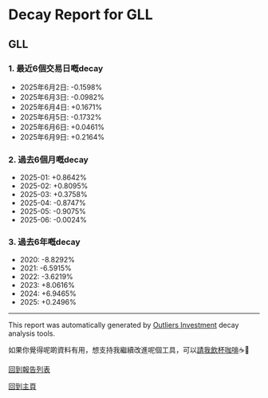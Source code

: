 # Decay Report for GLL

## GLL

### 1. 最近6個交易日嘅decay

- 2025年6月2日: -0.1598%
- 2025年6月3日: -0.0982%
- 2025年6月4日: +0.1671%
- 2025年6月5日: -0.1732%
- 2025年6月6日: +0.0461%
- 2025年6月9日: +0.2164%

### 2. 過去6個月嘅decay

- 2025-01: +0.8642%
- 2025-02: +0.8095%
- 2025-03: +0.3758%
- 2025-04: -0.8747%
- 2025-05: -0.9075%
- 2025-06: -0.0024%

### 3. 過去6年嘅decay

- 2020: -8.8292%
- 2021: -6.5915%
- 2022: -3.6219%
- 2023: +8.0616%
- 2024: +6.9465%
- 2025: +0.2496%

------------------------------
This report was automatically generated by [Outliers Investment](https://outliersecon.github.io/Outliers-Investment/) decay analysis tools.

如果你覺得呢啲資料有用，想支持我繼續改進呢個工具，可以[請我飲杯咖啡](https://buymeacoffee.com/outliersecon)☕🙏

[回到報告列表](https://outliersecon.github.io/Outliers-Investment/reports/reports_public)

[回到主頁](https://outliersecon.github.io/Outliers-Investment/)